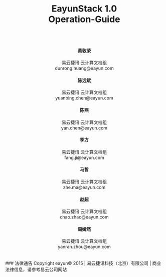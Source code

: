 <center><h1>EayunStack 1.0</br>Operation-Guide</h1></center>
</br>
</br>
<center><h4>黄敦荣</h4></center>
<center>易云捷讯 云计算文档组</br>dunrong.huang@eayun.com</center>
<center><h4>陈远斌</h4></center>
<center>易云捷讯 云计算文档组</br>yuanbing.chen@eayun.com</center>
<center><h4>陈燕</h4></center>
<center>易云捷讯 云计算文档组</br>yan.chen@eayun.com</center>
<center><h4>季方</h4></center>
<center>易云捷讯 云计算文档组</br>fang.ji@eayun.com</center>
<center><h4>马哲</h4></center>
<center>易云捷讯 云计算文档组</br>zhe.ma@eayun.com</center>
<center><h4>赵超</h4></center>
<center>易云捷讯 云计算文档组</br>chao.zhao@eayun.com</center>
<center><h4>周嫣然</h4></center>
<center>易云捷讯 云计算文档组</br>yanran.zhou@eayun.com</center>
</br>
</br>
### 法律通告
Copyright eayun© 2015 | 易云捷讯科技（北京）有限公司 | 商业法律信息，请参考易云公司网站
